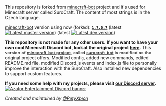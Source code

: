 This repository is forked from [minecraft-bot](https://github.com/PetyXbron/minecraft-bot) project and it's used for Minecraft server called SuroCraft.
The content of most strings is in the Czech language.

[minecraft-bot](https://github.com/PetyXbron/minecraft-bot) version using now (forked): [**`1.7.0.7`**](https://github.com/PetyXbron/minecraft-bot/commit/b7cd5fe25d26b2c927a52a318887e3f1d8e6a49e)
(latest [![Latest master version](https://img.shields.io/github/package-json/version/PetyXbron/minecraft-bot?color=24B712&label=Master&labelColor=232121&logo=github&sort=semver&style=flat)](https://github.com/PetyXbron/minecraft-bot/tree/main/))
(latest [![Latest dev version](https://img.shields.io/github/package-json/version/PetyXbron/minecraft-bot/dev?color=24B712&label=Dev&labelColor=232121&logo=github&sort=semver&style=flat)](https://github.com/PetyXbron/minecraft-bot/tree/dev/))

**This repository is not made for any other users.**
**If you want to have your own cool Minecraft Discord bot, look at the original project [here](https://github.com/PetyXbron/minecraft-bot).**
This version of [minecraft-bot project](https://github.com/PetyXbron/minecraft-bot), called [surocraft-bot](https://github.com/surocraft/surocraft-bot) is modified as the original project offers. Modified config, added new commands, edited README.md file, modified Discord.js events and index.js file to personally improve the interaction with the SuroCraft. Also installed new dependencies to support custom features.

**If you need some help with my projects, please visit [our Discord server](https://dsc.gg/azator).**<br />
[![Azator Entertainment Discord banner](https://invidget.switchblade.xyz/789494558538858547)](https://dsc.gg/azator)

*Created and maintained by [@PetyXbron](https://github.com/PetyXbron)*